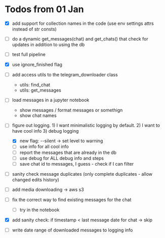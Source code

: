 # Todos from 01 Jan

- [x] add support for collection names in the code (use env settings attrs instead of
  str consts)
- [ ] do a dynamic get_messages(chat) and get_chats() that check for updates in addition
  to using the db

- [ ] test full pipeline
- [x] use ignore_finished flag

- [ ] add access utils to the telegram_downloader class
  - utils: find_chat
  - utils: get_messages
- [ ] load messages in a jupyter notebook
  - show messages / format messages or somethign
  - show chat names


- [ ] figure out logging. 1) I want minimalistic logging by default. 2) I want to have
  cool info 3) debug logging
  - [x] new flag: --silent -> set level to warning
  - [ ] use info for all cool info
  - [ ] report the messages that are already in the db
  - [ ] use debug for ALL debug info and steps
  - [ ] save chat id to messages, I guess - check if I can filter

- [ ] sanity check message duplicates (only complete duplicates - allow changed edits
  history)
- [ ] add media downloading -> aws s3

- [ ] fix the correct way to find existing messages for the chat
  - [ ] try in the notebook
- [x] add sanity check: if timestamp < last message date for chat -> skip

- [ ] write date range of downloaded messages to logging info


